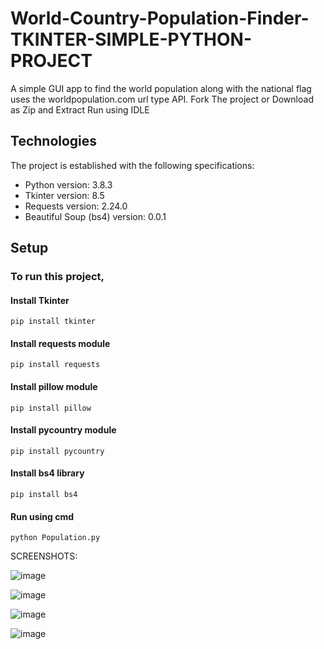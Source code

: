 # World-Country-Population-Finder-TKINTER-SIMPLE-PYTHON-PROJECT
A simple GUI app to find the world population along with the national flag uses the worldpopulation.com  url type API.
Fork The project or Download as Zip and Extract Run using IDLE


## Technologies
The project is established with the following specifications:
- Python version: 3.8.3
- Tkinter version: 8.5
- Requests version: 2.24.0
- Beautiful Soup (bs4) version: 0.0.1
  
## Setup
### To run this project,
#### Install Tkinter
```
pip install tkinter
```
#### Install requests module
```
pip install requests
```
#### Install pillow module
```
pip install pillow
```
#### Install pycountry module
```
pip install pycountry
```
#### Install bs4 library
```
pip install bs4
```
#### Run using cmd
```
python Population.py
```
SCREENSHOTS: 

![image](https://github.com/mrGope/World-Country-Population-Finder-TKINTER-SIMPLE-PYTHON-PROJECT/assets/89683134/db98ceed-d578-454c-9156-7b3704875cc4)


![image](https://github.com/mrGope/World-Country-Population-Finder-TKINTER-SIMPLE-PYTHON-PROJECT/assets/89683134/7899224b-d5d1-40df-bae0-e6141a94e20c)

![image](https://github.com/mrGope/World-Country-Population-Finder-TKINTER-SIMPLE-PYTHON-PROJECT/assets/89683134/43514f4f-f55e-47a7-ab84-14cbd231b384)

![image](https://github.com/mrGope/World-Country-Population-Finder-TKINTER-SIMPLE-PYTHON-PROJECT/assets/89683134/b32a59f0-3b1d-469e-b2a4-95ac351d052c)



